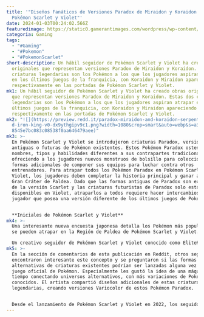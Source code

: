 ```yaml
---
title: '"Diseños Fanáticos de Versiones Paradox de Miraidon y Koraidon en
  Pokémon Scarlet y Violet"'
date: 2024-01-03T00:24:02.566Z
featuredimage: https://static0.gamerantimages.com/wordpress/wp-content/uploads/2024/01/pokemon-scarlet-violet-paradox-miraidon-koraidon.jpg?q=50&fit=contain&w=1140&h=&dpr=1.5
categoria: Gaming
tags:
  - "#Gaming"
  - "#Pokemon"
  - "#PokemonScarlet"
short-description: Un hábil seguidor de Pokémon Scarlet y Violet ha creado obras
  originales que representan versiones Paradox de Miraidon y Koraidon. Estas dos
  criaturas legendarias son los Pokémon a los que los jugadores aspiran atrapar
  en los últimos juegos de la franquicia, con Koraidon y Miraidon apareciendo
  respectivamente en las portadas de Pokémon Scarlet y Violet.
mk1: Un hábil seguidor de Pokémon Scarlet y Violet ha creado obras originales
  que representan versiones Paradox de Miraidon y Koraidon. Estas dos criaturas
  legendarias son los Pokémon a los que los jugadores aspiran atrapar en los
  últimos juegos de la franquicia, con Koraidon y Miraidon apareciendo
  respectivamente en las portadas de Pokémon Scarlet y Violet.
mk2: "![](https://preview.redd.it/paradox-miraidon-and-koraidon-serpent-wing-an\
  d-iron-king-v0-dx9ythgipv9c1.png?width=1080&crop=smart&auto=webp&s=a3b2e7e862\
  8545e7bc083c08538f0aa646479aee)"
mk3: >-
  En Pokémon Scarlet y Violet se introdujeron criaturas Paradox, versiones
  antiguas o futuras de Pokémon existentes. Estos Pokémon Paradox ostentan
  nombres, tipos y habilidades diferentes a sus contrapartes tradicionales,
  ofreciendo a los jugadores nuevos monstruos de bolsillo para coleccionar y
  formas adicionales de componer sus equipos para luchar contra otros
  entrenadores. Para atrapar todos los Pokémon Paradox en Pokémon Scarlet y
  Violet, los jugadores deben completar la historia principal y ganar acceso al
  Gran Cráter de Paldea. Dado que las formas antiguas de Paradox son exclusivas
  de la versión Scarlet y las criaturas futuristas de Paradox solo están
  disponibles en Violet, atraparlos a todos requiere hacer intercambios con otro
  jugador que posea una versión diferente de los últimos juegos de Pokémon.


  **Iniciales de Pokémon Scarlet y Violet**
mk4: >-
  Una interesante nueva encuesta japonesa detalla los Pokémon más populares que
  se pueden atrapar en la Región de Paldea de Pokémon Scarlet y Violet.

  Un creativo seguidor de Pokémon Scarlet y Violet conocido como EliteRobo04 en Reddit compartió su última obra de arte original, representando formas Paradox de las criaturas legendarias Miraidon y Koraidon. Aunque ambos Pokémon legendarios ya son formas Paradox de Cyclizar, el artista explicó que podría haber varias versiones Paradox de Pokémon existiendo simultáneamente en diferentes líneas temporales. La versión Paradox de Miraidon, llamada Ala de Serpiente, posee la habilidad distintiva de Koraidon, Pulso de Oricalco. De manera similar, la forma Paradox de Koraidon, Rey de Hierro, tiene la misma habilidad distintiva que Miraidon, Motor Hadron. Esto acentúa aún más las similitudes entre el dúo Paradox de Pokémon Scarlet y Violet y las variaciones que podrían tener en diferentes líneas temporales.
mk5: >-
  En la sección de comentarios de esta publicación en Reddit, otros seguidores
  encontraron interesante este concepto y se preguntaron si las formas Paradox
  alternativas de criaturas existentes podrían ser lanzadas alguna vez en un
  juego oficial de Pokémon. Especialmente les gustó la idea de una máquina del
  tiempo conectando universos alternativos, con más variaciones de Pokémon
  conocidos. El artista compartió diseños adicionales de estas criaturas
  legendarias, creando versiones Variocolor de estos Pokémon Paradox.


  Desde el lanzamiento de Pokémon Scarlet y Violet en 2022, los seguidores creativos han estado creando sus propias versiones Paradox de varios monstruos de bolsillo. Recientemente, un seguidor talentoso diseñó una forma Paradox futura para el Pokémon de la Gen 6, Heliolisk, mientras que otro imaginó un Pokémon Paradox inspirado en la fusión de Virizion, Terrakion y Cobalion. Dado que todos los Pokémon existentes no tienen una forma Paradox oficial, los artistas siguen sugiriendo nuevas ideas para versiones Paradox de sus monstruos de bolsillo favoritos.
---
```

